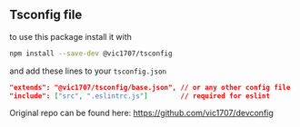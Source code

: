 ## Tsconfig file

to use this package install it with

```bash
npm install --save-dev @vic1707/tsconfig
```

and add these lines to your `tsconfig.json`

```json
"extends": "@vic1707/tsconfig/base.json", // or any other config file
"include": ["src", ".eslintrc.js"]        // required for eslint
```

Original repo can be found here: https://github.com/vic1707/devconfig
